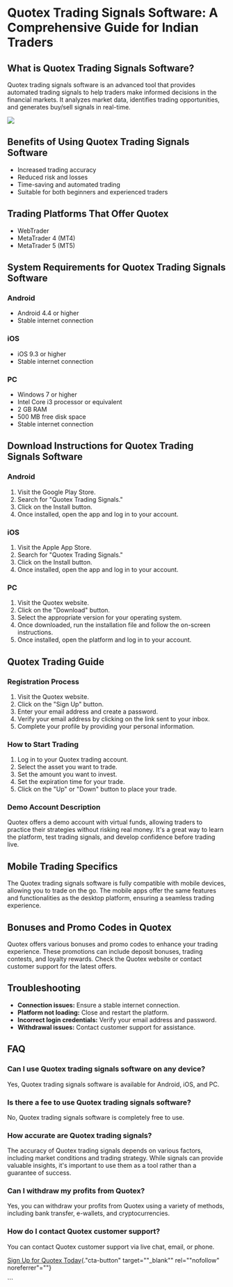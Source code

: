 # Quotex Trading Signals Software: A Comprehensive Guide for Indian Traders

## What is Quotex Trading Signals Software?

Quotex trading signals software is an advanced tool that provides
automated trading signals to help traders make informed decisions in the
financial markets. It analyzes market data, identifies trading
opportunities, and generates buy/sell signals in real-time.

[![](https://static.quotex.io/files/8_en/300_250.jpg)](https://traff.sbs/brokerqxsignupf)

## Benefits of Using Quotex Trading Signals Software

-   Increased trading accuracy
-   Reduced risk and losses
-   Time-saving and automated trading
-   Suitable for both beginners and experienced traders

## Trading Platforms That Offer Quotex

-   WebTrader
-   MetaTrader 4 (MT4)
-   MetaTrader 5 (MT5)

## System Requirements for Quotex Trading Signals Software

### Android

-   Android 4.4 or higher
-   Stable internet connection

### iOS

-   iOS 9.3 or higher
-   Stable internet connection

### PC

-   Windows 7 or higher
-   Intel Core i3 processor or equivalent
-   2 GB RAM
-   500 MB free disk space
-   Stable internet connection

## Download Instructions for Quotex Trading Signals Software

### Android

1.  Visit the Google Play Store.
2.  Search for "Quotex Trading Signals."
3.  Click on the Install button.
4.  Once installed, open the app and log in to your account.

### iOS

1.  Visit the Apple App Store.
2.  Search for "Quotex Trading Signals."
3.  Click on the Install button.
4.  Once installed, open the app and log in to your account.

### PC

1.  Visit the Quotex website.
2.  Click on the "Download" button.
3.  Select the appropriate version for your operating system.
4.  Once downloaded, run the installation file and follow the on-screen
    instructions.
5.  Once installed, open the platform and log in to your account.

## Quotex Trading Guide

### Registration Process

1.  Visit the Quotex website.
2.  Click on the "Sign Up" button.
3.  Enter your email address and create a password.
4.  Verify your email address by clicking on the link sent to your
    inbox.
5.  Complete your profile by providing your personal information.

### How to Start Trading

1.  Log in to your Quotex trading account.
2.  Select the asset you want to trade.
3.  Set the amount you want to invest.
4.  Set the expiration time for your trade.
5.  Click on the "Up" or "Down" button to place your trade.

### Demo Account Description

Quotex offers a demo account with virtual funds, allowing traders to
practice their strategies without risking real money. It\'s a great way
to learn the platform, test trading signals, and develop confidence
before trading live.

## Mobile Trading Specifics

The Quotex trading signals software is fully compatible with mobile
devices, allowing you to trade on the go. The mobile apps offer the same
features and functionalities as the desktop platform, ensuring a
seamless trading experience.

## Bonuses and Promo Codes in Quotex

Quotex offers various bonuses and promo codes to enhance your trading
experience. These promotions can include deposit bonuses, trading
contests, and loyalty rewards. Check the Quotex website or contact
customer support for the latest offers.

## Troubleshooting

-   **Connection issues:** Ensure a stable internet connection.
-   **Platform not loading:** Close and restart the platform.
-   **Incorrect login credentials:** Verify your email address and
    password.
-   **Withdrawal issues:** Contact customer support for assistance.

## FAQ

### Can I use Quotex trading signals software on any device?

Yes, Quotex trading signals software is available for Android, iOS, and
PC.

### Is there a fee to use Quotex trading signals software?

No, Quotex trading signals software is completely free to use.

### How accurate are Quotex trading signals?

The accuracy of Quotex trading signals depends on various factors,
including market conditions and trading strategy. While signals can
provide valuable insights, it\'s important to use them as a tool rather
than a guarantee of success.

### Can I withdraw my profits from Quotex?

Yes, you can withdraw your profits from Quotex using a variety of
methods, including bank transfer, e-wallets, and cryptocurrencies.

### How do I contact Quotex customer support?

You can contact Quotex customer support via live chat, email, or phone.

[Sign Up for Quotex
Today](\%22https://traff.sbs/brokerqxsignup\%22){."cta-button"
target=""_blank"" rel=""nofollow" noreferrer"=""}

\`\`\`

